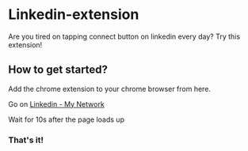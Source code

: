 # Linkedin-extension

Are you tired on tapping connect button on linkedin every day? Try this extension!

## How to get started?

Add the chrome extension to your chrome browser from here.

Go on [Linkedin - My Network](https://www.linkedin.com/mynetwork/)

Wait for 10s after the page loads up

### That's it!
